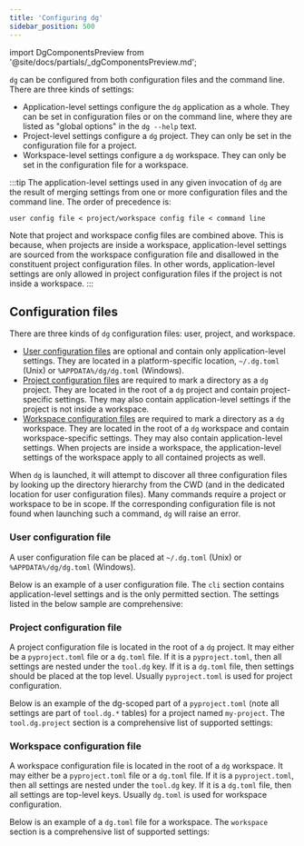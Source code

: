```yaml
---
title: 'Configuring dg'
sidebar_position: 500
---
```


import DgComponentsPreview from '@site/docs/partials/\_dgComponentsPreview.md';

<DgComponentsPreview />

`dg` can be configured from both configuration files and the command line.
There are three kinds of settings:

- Application-level settings configure the `dg` application as a whole. They can be set
  in configuration files or on the command line, where they are listed as
  "global options" in the `dg --help` text.
- Project-level settings configure a `dg` project. They can only be
  set in the configuration file for a project.
- Workspace-level settings configure a `dg` workspace. They can only
  be set in the configuration file for a workspace.

:::tip
The application-level settings used in any given invocation of `dg` are the
result of merging settings from one or more configuration files and the command
line. The order of precedence is:

```
user config file < project/workspace config file < command line
```

Note that project and workspace config files are combined above. This is
because, when projects are inside a workspace, application-level settings are
sourced from the workspace configuration file and disallowed in the constituent
project configuration files. In other words, application-level settings are
only allowed in project configuration files if the project is not inside a
workspace.
:::

## Configuration files

There are three kinds of `dg` configuration files: user, project, and workspace.

- [User configuration files](#user-configuration-file) are optional and contain only application-level settings. They are located in a platform-specific location, `~/.dg.toml` (Unix) or `%APPDATA%/dg/dg.toml` (Windows).
- [Project configuration files](#project-configuration-file) are required to mark a directory as a `dg` project. They are located in the root of a `dg` project and contain project-specific settings. They may also contain application-level settings if the project is not inside a workspace.
- [Workspace configuration files](#workspace-configuration-file) are required to mark a directory as a `dg` workspace. They are located in the root of a `dg` workspace and contain workspace-specific settings. They may also contain application-level settings. When projects are inside a workspace, the application-level settings of the workspace apply to all contained projects as well.

When `dg` is launched, it will attempt to discover all three configuration files by looking up the directory hierarchy from the CWD (and in the dedicated location for user configuration files). Many commands require a project or workspace to be in scope. If the corresponding configuration file is not found when launching such a command, `dg` will raise an error.

### User configuration file

A user configuration file can be placed at `~/.dg.toml` (Unix) or
`%APPDATA%/dg/dg.toml` (Windows).

Below is an example of a user configuration file. The `cli` section contains
application-level settings and is the only permitted section. The settings
listed in the below sample are comprehensive:

<CodeExample
  path="docs_snippets/docs_snippets/guides/dg/configuring-dg/user-config.toml"
  title=".dg.toml"
  language="toml"
/>

### Project configuration file

A project configuration file is located in the root of a `dg` project. It may
either be a `pyproject.toml` file or a `dg.toml` file. If it is a
`pyproject.toml`, then all settings are nested under the `tool.dg` key. If it
is a `dg.toml` file, then settings should be placed at the top level. Usually
`pyproject.toml` is used for project configuration.

Below is an example of the dg-scoped part of a `pyproject.toml` (note all settings are part of `tool.dg.*` tables) for a project named `my-project`. The `tool.dg.project` section is a comprehensive list of supported settings:

<CodeExample
  path="docs_snippets/docs_snippets/guides/dg/configuring-dg/project-config.toml"
  title="pyproject.toml"
  language="toml"
/>

### Workspace configuration file

A workspace configuration file is located in the root of a `dg` workspace. It
may either be a `pyproject.toml` file or a `dg.toml` file. If it is a `pyproject.toml`,
then all settings are nested under the `tool.dg` key. If it is a `dg.toml` file,
then all settings are top-level keys. Usually `dg.toml` is used for workspace
configuration.

Below is an example of a `dg.toml` file for a workspace. The
`workspace` section is a comprehensive list of supported settings:

<CodeExample
  path="docs_snippets/docs_snippets/guides/dg/configuring-dg/workspace-config.toml"
  title="dg.toml"
  language="toml"
/>
